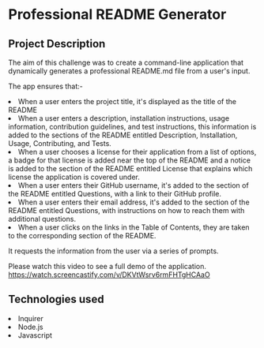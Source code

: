 # Professional README Generator


## Project Description
The aim of this challenge was to create a command-line application that dynamically generates a professional README.md file from a user's input.

The app ensures that:-

<li>When a user enters the project title, it's displayed as the title of the README</li>

<li>When a user enters a description, installation instructions, usage information, contribution guidelines, and test instructions, this information is added to the sections of the README entitled Description, Installation, Usage, Contributing, and Tests.</li>

<li>When a user chooses a license for their application from a list of options, a badge for that license is added near the top of the README and a notice is added to the section of the README entitled License that explains which license the application is covered under.</li>

<li>When a user enters their GitHub username, it's added to the section of the README entitled Questions, with a link to their GitHub profile.</li>

<li>When a user enters their email address, it's added to the section of the README entitled Questions, with instructions on how to reach them with additional questions.</li>

<li>When a user clicks on the links in the Table of Contents, they are taken to the corresponding section of the README.</li>

It requests the information from the user via a series of prompts.

Please watch this video to see a full demo of the application.
https://watch.screencastify.com/v/DKVtWsrv6rmFHTgHCAaO

## Technologies used
<li>Inquirer</li>
<li>Node.js</li>
<li>Javascript</li>
